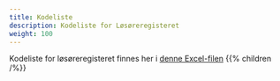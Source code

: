 ```yaml
---
title: Kodeliste
description: Kodeliste for Løsøreregisteret
weight: 100
---
```


Kodeliste for løsøreregisteret finnes her i [denne Excel-filen](LR%20kodeliste%20231013.xlsx)
{{% children /%}}
